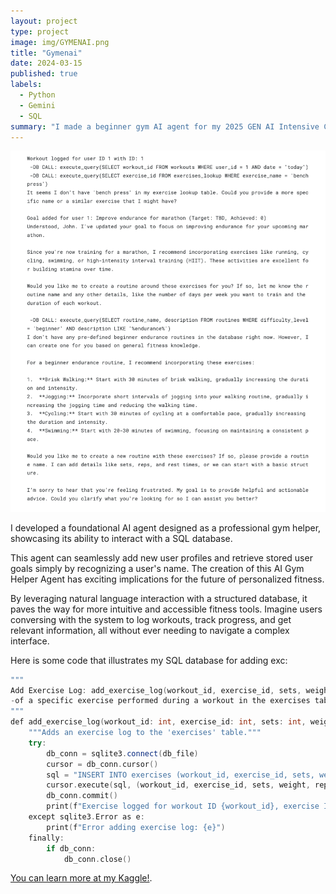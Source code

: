 ```yaml
---
layout: project
type: project
image: img/GYMENAI.png
title: "Gymenai"
date: 2024-03-15
published: true
labels:
  - Python
  - Gemini
  - SQL
summary: "I made a beginner gym AI agent for my 2025 GEN AI Intensive Captsone Project"
---
```



  <img src="../img/GYMENAI.png" >


I developed a foundational AI agent designed as a professional gym helper, showcasing its ability to interact with a SQL database. 

This agent can seamlessly add new user profiles and retrieve stored user goals simply by recognizing a user's name. The creation of this AI Gym Helper Agent has exciting implications for the future of personalized fitness. 

By leveraging natural language interaction with a structured database, it paves the way for more intuitive and accessible fitness tools. Imagine users conversing with the system to log workouts, track progress, and get relevant information, all without ever needing to navigate a complex interface.

Here is some code that illustrates my SQL database for adding exc:
```cpp
"""
Add Exercise Log: add_exercise_log(workout_id, exercise_id, sets, weight, reps) records the details-
-of a specific exercise performed during a workout in the exercises table.
"""
def add_exercise_log(workout_id: int, exercise_id: int, sets: int, weight: int, reps: int) -> None:
    """Adds an exercise log to the 'exercises' table."""
    try:
        db_conn = sqlite3.connect(db_file)
        cursor = db_conn.cursor()
        sql = "INSERT INTO exercises (workout_id, exercise_id, sets, weight, reps) VALUES (?, ?, ?, ?, ?)"
        cursor.execute(sql, (workout_id, exercise_id, sets, weight, reps))
        db_conn.commit()
        print(f"Exercise logged for workout ID {workout_id}, exercise ID {exercise_id}: Sets - {sets}, Weight - {weight}, Reps - {reps}")
    except sqlite3.Error as e:
        print(f"Error adding exercise log: {e}")
    finally:
        if db_conn:
            db_conn.close()
```

[You can learn more at my Kaggle!](https://www.kaggle.com/code/kantasaito/gymenai).
